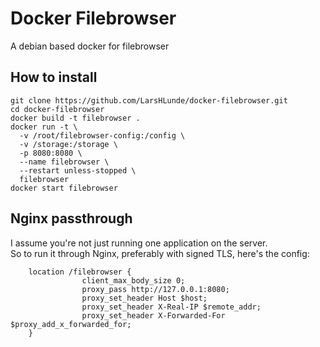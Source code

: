 # Docker Filebrowser
A debian based docker for filebrowser

## How to install
```
git clone https://github.com/LarsHLunde/docker-filebrowser.git
cd docker-filebrowser
docker build -t filebrowser .
docker run -t \
  -v /root/filebrowser-config:/config \
  -v /storage:/storage \
  -p 8080:8080 \
  --name filebrowser \
  --restart unless-stopped \
  filebrowser
docker start filebrowser
```

## Nginx passthrough
I assume you're not just running one application on the server.  
So to run it through Nginx, preferably with signed TLS, here's the config:  
```
	location /filebrowser {
                client_max_body_size 0;
                proxy_pass http://127.0.0.1:8080;
                proxy_set_header Host $host;
                proxy_set_header X-Real-IP $remote_addr;
                proxy_set_header X-Forwarded-For $proxy_add_x_forwarded_for;
	}
```
